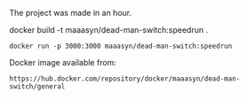 The project was made in an hour.

docker build -t maaasyn/dead-man-switch:speedrun .

`docker run -p 3000:3000 maaasyn/dead-man-switch:speedrun`

Docker image available from:

```url
https://hub.docker.com/repository/docker/maaasyn/dead-man-switch/general
```
